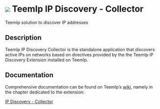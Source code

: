 # <img src="https://wiki.teemip.net/lib/exe/fetch.php?media=extensions:classicon_ipdiscovery.png"> TeemIp IP Discovery - Collector
TeemIp solution to discover IP addresses


## Description

TeemIp IP Discovery Collector is the standalone application that discovers active IPs on networks based on directives provided by the the TeemIp IP Discovery Extension installed on TeemIp. 


## Documentation

Comprehensive documentation can be found on TeemIp’s [wiki][1], namely in the chapter dedicated to the extension:

[IP Discovery - Collector][2]

[1]: https://wiki.teemip.net
[2]: https://wiki.teemip.net/doku.php?id=extensions:teemip-ip-discovery-collector
